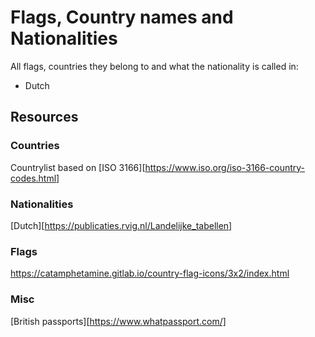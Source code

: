 # Flags, Country names and Nationalities
All flags, countries they belong to and what the nationality is called in:
- Dutch




## Resources
### Countries
Countrylist based on [ISO 3166][https://www.iso.org/iso-3166-country-codes.html]

### Nationalities
[Dutch][https://publicaties.rvig.nl/Landelijke_tabellen]

### Flags
https://catamphetamine.gitlab.io/country-flag-icons/3x2/index.html

### Misc
[British passports][https://www.whatpassport.com/]
